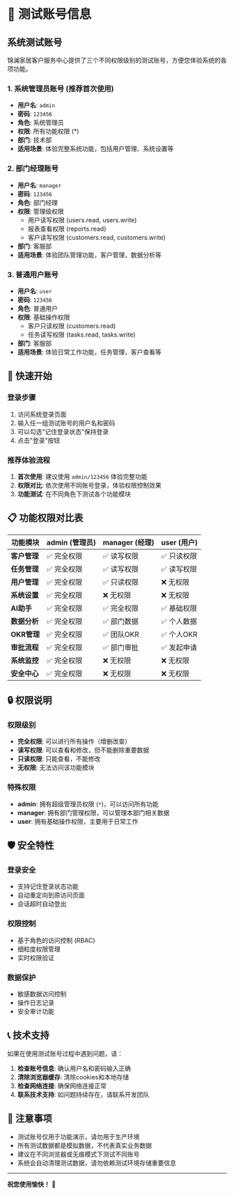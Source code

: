 # 🔐 测试账号信息

## 系统测试账号

锦澜家居客户服务中心提供了三个不同权限级别的测试账号，方便您体验系统的各项功能。

### 1. 系统管理员账号 (推荐首次使用)
- **用户名**: `admin`
- **密码**: `123456`
- **角色**: 系统管理员
- **权限**: 所有功能权限 (*)
- **部门**: 技术部
- **适用场景**: 体验完整系统功能，包括用户管理、系统设置等

### 2. 部门经理账号
- **用户名**: `manager`
- **密码**: `123456`
- **角色**: 部门经理
- **权限**: 管理级权限
  - 用户读写权限 (users.read, users.write)
  - 报表查看权限 (reports.read)
  - 客户读写权限 (customers.read, customers.write)
- **部门**: 客服部
- **适用场景**: 体验团队管理功能，客户管理，数据分析等

### 3. 普通用户账号
- **用户名**: `user`
- **密码**: `123456`
- **角色**: 普通用户
- **权限**: 基础操作权限
  - 客户只读权限 (customers.read)
  - 任务读写权限 (tasks.read, tasks.write)
- **部门**: 客服部
- **适用场景**: 体验日常工作功能，任务管理，客户查看等

## 🚀 快速开始

### 登录步骤
1. 访问系统登录页面
2. 输入任一组测试账号的用户名和密码
3. 可以勾选"记住登录状态"保持登录
4. 点击"登录"按钮

### 推荐体验流程
1. **首次使用**: 建议使用 `admin/123456` 体验完整功能
2. **权限对比**: 依次使用不同账号登录，体验权限控制效果
3. **功能测试**: 在不同角色下测试各个功能模块

## 📋 功能权限对比表

| 功能模块 | admin (管理员) | manager (经理) | user (用户) |
|---------|---------------|---------------|------------|
| **客户管理** | ✅ 完全权限 | ✅ 读写权限 | ✅ 只读权限 |
| **任务管理** | ✅ 完全权限 | ✅ 读写权限 | ✅ 读写权限 |
| **用户管理** | ✅ 完全权限 | ✅ 只读权限 | ❌ 无权限 |
| **系统设置** | ✅ 完全权限 | ❌ 无权限 | ❌ 无权限 |
| **AI助手** | ✅ 完全权限 | ✅ 完全权限 | ✅ 基础权限 |
| **数据分析** | ✅ 完全权限 | ✅ 部门数据 | ✅ 个人数据 |
| **OKR管理** | ✅ 完全权限 | ✅ 团队OKR | ✅ 个人OKR |
| **审批流程** | ✅ 完全权限 | ✅ 部门审批 | ✅ 发起申请 |
| **系统监控** | ✅ 完全权限 | ❌ 无权限 | ❌ 无权限 |
| **安全中心** | ✅ 完全权限 | ❌ 无权限 | ❌ 无权限 |

## 🔒 权限说明

### 权限级别
- **完全权限**: 可以进行所有操作（增删改查）
- **读写权限**: 可以查看和修改，但不能删除重要数据
- **只读权限**: 只能查看，不能修改
- **无权限**: 无法访问该功能模块

### 特殊权限
- **admin**: 拥有超级管理员权限 (`*`)，可以访问所有功能
- **manager**: 拥有部门管理权限，可以管理本部门相关数据
- **user**: 拥有基础操作权限，主要用于日常工作

## 🛡️ 安全特性

### 登录安全
- 支持记住登录状态功能
- 自动重定向到原访问页面
- 会话超时自动登出

### 权限控制
- 基于角色的访问控制 (RBAC)
- 细粒度权限管理
- 实时权限验证

### 数据保护
- 敏感数据访问控制
- 操作日志记录
- 安全审计功能

## 📞 技术支持

如果在使用测试账号过程中遇到问题，请：

1. **检查账号信息**: 确认用户名和密码输入正确
2. **清除浏览器缓存**: 清除cookies和本地存储
3. **检查网络连接**: 确保网络连接正常
4. **联系技术支持**: 如问题持续存在，请联系开发团队

## 📝 注意事项

- 测试账号仅用于功能演示，请勿用于生产环境
- 所有测试数据都是模拟数据，不代表真实业务数据
- 建议在不同浏览器或无痕模式下测试不同账号
- 系统会自动清理测试数据，请勿依赖测试环境存储重要信息

---

**祝您使用愉快！** 🎉
